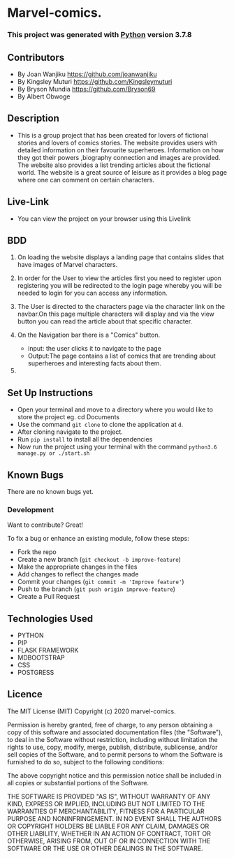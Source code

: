 # Marvel-comics.

### This project was generated with [Python](https://github.com/python) version 3.7.8

## Contributors
- By Joan Wanjiku <https://github.com/joanwanjiku>
- By Kingsley Muturi <https://github.com/Kingsleymuturi>
- By Bryson Mundia <https://github.com/Bryson69>
- By Albert Obwoge 

## Description

- This is a group project that has been created for lovers of fictional stories and lovers of comics stories. The website provides users with detailed information on their favourite superheroes. Information on how they got their powers ,biography connection and images are provided. The website also provides a list trending articles about the fictional world. The website is a great source of leisure as it provides a blog page where one can comment on certain characters.

## Live-Link

- You can view the project on your browser using this Livelink 

## BDD

1. On loading the website displays a landing page that contains slides that have images of Marvel characters.
2. In order for the User to view the articles first you need to register upon registering you will be redirected to the login page whereby you will be needed to login for you can access any information.

3. The User is directed to the characters page via the character link on the navbar.On this page  multiple characters will display and via the view button you can read the article about that specific character.


3. On the Navigation bar there is a "Comics" button.
   - input: the user clicks it to navigate to the page
   - Output:The page contains a list of comics that are trending about superheroes and interesting facts about them.
4. 


## Set Up Instructions

- Open your terminal and move to a directory where you would like to store the project eg. cd Documents
- Use the command `git clone` to clone the application at `d`.
- After cloning navigate to the project.
- Run `pip install` to install all the dependencies
- Now run the project using your terminal with the command `python3.6 manage.py or ./start.sh`

## Known Bugs
There are no known bugs yet.

### Development
Want to contribute? Great!

To fix a bug or enhance an existing module, follow these steps:

- Fork the repo
- Create a new branch (`git checkout -b improve-feature`)
- Make the appropriate changes in the files
- Add changes to reflect the changes made
- Commit your changes (`git commit -m 'Improve feature'`)
- Push to the branch (`git push origin improve-feature`)
- Create a Pull Request

## Technologies Used

- PYTHON
- PIP
- FLASK FRAMEWORK
- MDBOOTSTRAP
- CSS
- POSTGRESS

## Licence

The MIT License (MIT)
Copyright (c) 2020 marvel-comics.


Permission is hereby granted, free of charge, to any person obtaining a copy
of this software and associated documentation files (the "Software"), to deal
in the Software without restriction, including without limitation the rights
to use, copy, modify, merge, publish, distribute, sublicense, and/or sell
copies of the Software, and to permit persons to whom the Software is
furnished to do so, subject to the following conditions:

The above copyright notice and this permission notice shall be included in all
copies or substantial portions of the Software.

THE SOFTWARE IS PROVIDED "AS IS", WITHOUT WARRANTY OF ANY KIND, EXPRESS OR
IMPLIED, INCLUDING BUT NOT LIMITED TO THE WARRANTIES OF MERCHANTABILITY,
FITNESS FOR A PARTICULAR PURPOSE AND NONINFRINGEMENT. IN NO EVENT SHALL THE
AUTHORS OR COPYRIGHT HOLDERS BE LIABLE FOR ANY CLAIM, DAMAGES OR OTHER
LIABILITY, WHETHER IN AN ACTION OF CONTRACT, TORT OR OTHERWISE, ARISING FROM,
OUT OF OR IN CONNECTION WITH THE SOFTWARE OR THE USE OR OTHER DEALINGS IN THE
SOFTWARE.

